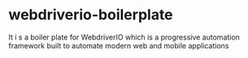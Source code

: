 # webdriverio-boilerplate


It i s a boiler plate for WebdriverIO which is a progressive automation framework built to automate modern web and mobile applications